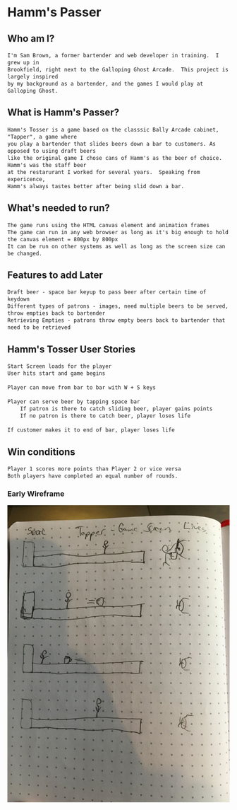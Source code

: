 
# Hamm's Passer 

## Who am I? 

	I'm Sam Brown, a former bartender and web developer in training.  I grew up in 
	Brookfield, right next to the Galloping Ghost Arcade.  This project is largely inspired
	by my background as a bartender, and the games I would play at Galloping Ghost.

## What is Hamm's Passer? 
	
	Hamm's Tosser is a game based on the classsic Bally Arcade cabinet, "Tapper", a game where
	you play a bartender that slides beers down a bar to customers. As opposed to using draft beers
	like the original game I chose cans of Hamm's as the beer of choice.  Hamm's was the staff beer
	at the restarurant I worked for several years.  Speaking from expericence, 
	Hamm's always tastes better after being slid down a bar.   

## What's needed to run? 

	The game runs using the HTML canvas element and animation frames
	The game can run in any web browser as long as it's big enough to hold the canvas element = 800px by 800px
	It can be run on other systems as well as long as the screen size can be changed.

## Features to add Later 

	Draft beer - space bar keyup to pass beer after certain time of keydown
	Different types of patrons - images, need multiple beers to be served, throw empties back to bartender
	Retrieving Empties - patrons throw empty beers back to bartender that need to be retrieved

## Hamm's Tosser User Stories 

	Start Screen loads for the player
	User hits start and game begins

	Player can move from bar to bar with W + S keys
	
	Player can serve beer by tapping space bar
		If patron is there to catch sliding beer, player gains points
		If no patron is there to catch beer, player loses life

	If customer makes it to end of bar, player loses life

## Win conditions 

	Player 1 scores more points than Player 2 or vice versa
	Both players have completed an equal number of rounds.

### Early Wireframe 

![Wireframe](images/tapper-wireframe.jpg "Wireframe")
